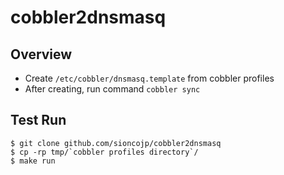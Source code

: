 # cobbler2dnsmasq

## Overview
* Create `/etc/cobbler/dnsmasq.template` from cobbler profiles
* After creating, run command `cobbler sync`

## Test Run

```shell
$ git clone github.com/sioncojp/cobbler2dnsmasq
$ cp -rp tmp/`cobbler profiles directory`/
$ make run
```
